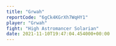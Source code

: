 ```yaml
---
title: "Grwah"
reportCode: "6gCk4KGrXh7WqHY1"
player: "Grwah"
fight: "High Astromancer Solarian"
date: 2021-11-10T19:47:04.454000+00:00
---
```

